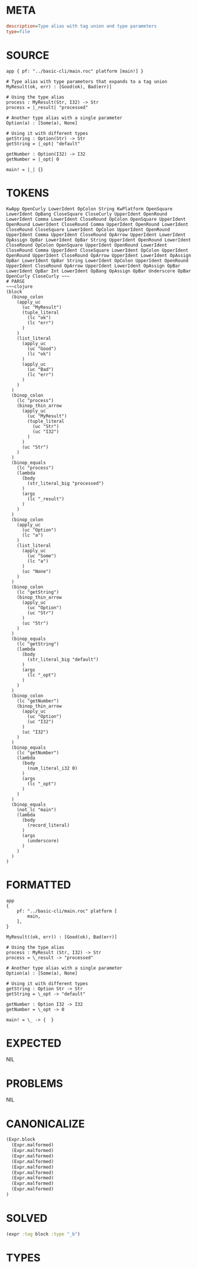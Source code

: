 # META
~~~ini
description=Type alias with tag union and type parameters
type=file
~~~
# SOURCE
~~~roc
app { pf: "../basic-cli/main.roc" platform [main!] }

# Type alias with type parameters that expands to a tag union
MyResult(ok, err) : [Good(ok), Bad(err)]

# Using the type alias
process : MyResult(Str, I32) -> Str
process = |_result| "processed"

# Another type alias with a single parameter
Option(a) : [Some(a), None]

# Using it with different types
getString : Option(Str) -> Str
getString = |_opt| "default"

getNumber : Option(I32) -> I32
getNumber = |_opt| 0

main! = |_| {}
~~~
# TOKENS
~~~text
KwApp OpenCurly LowerIdent OpColon String KwPlatform OpenSquare LowerIdent OpBang CloseSquare CloseCurly UpperIdent OpenRound LowerIdent Comma LowerIdent CloseRound OpColon OpenSquare UpperIdent OpenRound LowerIdent CloseRound Comma UpperIdent OpenRound LowerIdent CloseRound CloseSquare LowerIdent OpColon UpperIdent OpenRound UpperIdent Comma UpperIdent CloseRound OpArrow UpperIdent LowerIdent OpAssign OpBar LowerIdent OpBar String UpperIdent OpenRound LowerIdent CloseRound OpColon OpenSquare UpperIdent OpenRound LowerIdent CloseRound Comma UpperIdent CloseSquare LowerIdent OpColon UpperIdent OpenRound UpperIdent CloseRound OpArrow UpperIdent LowerIdent OpAssign OpBar LowerIdent OpBar String LowerIdent OpColon UpperIdent OpenRound UpperIdent CloseRound OpArrow UpperIdent LowerIdent OpAssign OpBar LowerIdent OpBar Int LowerIdent OpBang OpAssign OpBar Underscore OpBar OpenCurly CloseCurly ~~~
# PARSE
~~~clojure
(block
  (binop_colon
    (apply_uc
      (uc "MyResult")
      (tuple_literal
        (lc "ok")
        (lc "err")
      )
    )
    (list_literal
      (apply_uc
        (uc "Good")
        (lc "ok")
      )
      (apply_uc
        (uc "Bad")
        (lc "err")
      )
    )
  )
  (binop_colon
    (lc "process")
    (binop_thin_arrow
      (apply_uc
        (uc "MyResult")
        (tuple_literal
          (uc "Str")
          (uc "I32")
        )
      )
      (uc "Str")
    )
  )
  (binop_equals
    (lc "process")
    (lambda
      (body
        (str_literal_big "processed")
      )
      (args
        (lc "_result")
      )
    )
  )
  (binop_colon
    (apply_uc
      (uc "Option")
      (lc "a")
    )
    (list_literal
      (apply_uc
        (uc "Some")
        (lc "a")
      )
      (uc "None")
    )
  )
  (binop_colon
    (lc "getString")
    (binop_thin_arrow
      (apply_uc
        (uc "Option")
        (uc "Str")
      )
      (uc "Str")
    )
  )
  (binop_equals
    (lc "getString")
    (lambda
      (body
        (str_literal_big "default")
      )
      (args
        (lc "_opt")
      )
    )
  )
  (binop_colon
    (lc "getNumber")
    (binop_thin_arrow
      (apply_uc
        (uc "Option")
        (uc "I32")
      )
      (uc "I32")
    )
  )
  (binop_equals
    (lc "getNumber")
    (lambda
      (body
        (num_literal_i32 0)
      )
      (args
        (lc "_opt")
      )
    )
  )
  (binop_equals
    (not_lc "main")
    (lambda
      (body
        (record_literal)
      )
      (args
        (underscore)
      )
    )
  )
)
~~~
# FORMATTED
~~~roc
app
{
	pf: "../basic-cli/main.roc" platform [
		main,
	],
}

MyResult((ok, err)) : [Good(ok), Bad(err)]

# Using the type alias
process : MyResult (Str, I32) -> Str
process = \_result -> "processed"

# Another type alias with a single parameter
Option(a) : [Some(a), None]

# Using it with different types
getString : Option Str -> Str
getString = \_opt -> "default"

getNumber : Option I32 -> I32
getNumber = \_opt -> 0

main! = \_ -> {  }
~~~
# EXPECTED
NIL
# PROBLEMS
NIL
# CANONICALIZE
~~~clojure
(Expr.block
  (Expr.malformed)
  (Expr.malformed)
  (Expr.malformed)
  (Expr.malformed)
  (Expr.malformed)
  (Expr.malformed)
  (Expr.malformed)
  (Expr.malformed)
  (Expr.malformed)
)
~~~
# SOLVED
~~~clojure
(expr :tag block :type "_b")
~~~
# TYPES
~~~roc
~~~
